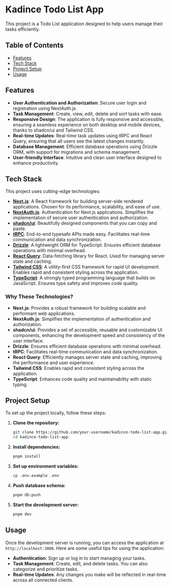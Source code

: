 # Kadince Todo List App

This project is a Todo List application designed to help users manage their tasks efficiently.

## Table of Contents

- [Features](#features)
- [Tech Stack](#tech-stack)
- [Project Setup](#project-setup)
- [Usage](#usage)

## Features

- **User Authentication and Authorization**: Secure user login and registration using NextAuth.js.
- **Task Management**: Create, view, edit, delete and sort tasks with ease.
- **Responsive Design**: The application is fully responsive and accessible, ensuring a seamless experience on both desktop and mobile devices, thanks to shadcn/ui and Tailwind CSS.
- **Real-time Updates**: Real-time task updates using tRPC and React Query, ensuring that all users see the latest changes instantly.
- **Database Management**: Efficient database operations using Drizzle ORM, with support for migrations and schema management.
- **User-friendly Interface**: Intuitive and clean user interface designed to enhance productivity.

## Tech Stack

This project uses cutting-edge technologies:

- **[Next.js](https://nextjs.org)**: A React framework for building server-side rendered applications. Chosen for its performance, scalability, and ease of use.
- **[NextAuth.js](https://next-auth.js.org)**: Authentication for Next.js applications. Simplifies the implementation of secure user authentication and authorization.
- **[shadcn/ui](https://ui.shadcn.com/)**: Beautifully designed components that you can copy and paste.
- **[tRPC](https://trpc.io)**: End-to-end typesafe APIs made easy. Facilitates real-time communication and data synchronization.
- **[Drizzle](https://orm.drizzle.team)**: A lightweight ORM for TypeScript. Ensures efficient database operations with minimal overhead.
- **[React Query](https://react-query.tanstack.com)**: Data-fetching library for React. Used for managing server state and caching.
- **[Tailwind CSS](https://tailwindcss.com)**: A utility-first CSS framework for rapid UI development. Enables rapid and consistent styling across the application.
- **[TypeScript](https://www.typescriptlang.org)**: A strongly typed programming language that builds on JavaScript. Ensures type safety and improves code quality.

### Why These Technologies?

- **Next.js**: Provides a robust framework for building scalable and performant web applications.
- **NextAuth.js**: Simplifies the implementation of authentication and authorization.
- **shadcn/ui**: Provides a set of accessible, reusable and customizable UI components, enhancing the development speed and consistency of the user interface.
- **Drizzle**: Ensures efficient database operations with minimal overhead.
- **tRPC**: Facilitates real-time communication and data synchronization.
- **React Query**: Efficiently manages server state and caching, improving the performance and user experience.
- **Tailwind CSS**: Enables rapid and consistent styling across the application.
- **TypeScript**: Enhances code quality and maintainability with static typing.

## Project Setup

To set up the project locally, follow these steps:

1. **Clone the repository:**

   ```sh
   git clone https://github.com/your-username/kadince-todo-list-app.git
   cd kadince-todo-list-app
   ```

2. **Install dependencies:**

   ```sh
   pnpm install
   ```

3. **Set up environment variables:**

   ```sh
   cp .env.example .env
   ```

4. **Push database schema:**

   ```sh
   pnpm db:push
   ```

5. **Start the development server:**

   ```sh
   pnpm dev
   ```

## Usage

Once the development server is running, you can access the application at `http://localhost:3000`. Here are some useful tips for using the application:

- **Authentication**: Sign up or log in to start managing your tasks.
- **Task Management**: Create, edit, and delete tasks. You can also categorize and prioritize tasks.
- **Real-time Updates**: Any changes you make will be reflected in real-time across all connected clients.
